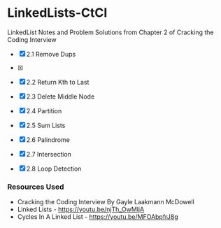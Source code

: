 # LinkedLists-CtCI

LinkedList Notes and Problem Solutions from Chapter 2 of Cracking the Coding Interview

- [x] 2.1 Remove Dups
- [x] 
- [x] 2.2 Return Kth to Last
- [x] 2.3 Delete Middle Node
- [x] 2.4 Partition
- [x] 2.5 Sum Lists
- [x] 2.6 Palindrome
- [x] 2.7 Intersection
- [x] 2.8 Loop Detection



### Resources Used

- Cracking the Coding Interview By Gayle Laakmann McDowell
- Linked Lists - https://youtu.be/njTh_OwMljA
- Cycles In A Linked List - https://youtu.be/MFOAbpfrJ8g